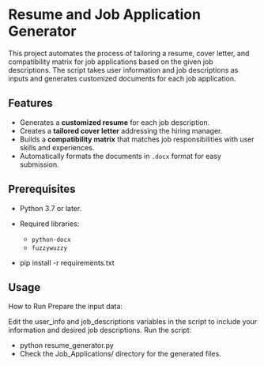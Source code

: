 # Resume and Job Application Generator

This project automates the process of tailoring a resume, cover letter, and compatibility matrix for job applications based on the given job descriptions. The script takes user information and job descriptions as inputs and generates customized documents for each job application.

## Features

- Generates a **customized resume** for each job description.
- Creates a **tailored cover letter** addressing the hiring manager.
- Builds a **compatibility matrix** that matches job responsibilities with user skills and experiences.
- Automatically formats the documents in `.docx` format for easy submission.

## Prerequisites

- Python 3.7 or later.
- Required libraries:

  - `python-docx`
  - `fuzzywuzzy`

- pip install -r requirements.txt

## Usage

How to Run
Prepare the input data:

Edit the user_info and job_descriptions variables in the script to include your information and desired job descriptions.
Run the script:

- python resume_generator.py
- Check the Job_Applications/ directory for the generated files.
